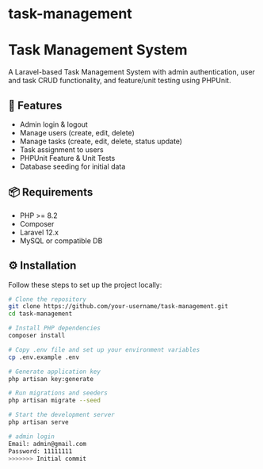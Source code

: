 # task-management
# Task Management System

A Laravel-based Task Management System with admin authentication, user and task CRUD functionality, and feature/unit testing using PHPUnit.

## 🚀 Features

- Admin login & logout
- Manage users (create, edit, delete)
- Manage tasks (create, edit, delete, status update)
- Task assignment to users
- PHPUnit Feature & Unit Tests
- Database seeding for initial data

## 📦 Requirements

- PHP >= 8.2
- Composer
- Laravel 12.x
- MySQL or compatible DB

## ⚙️ Installation

Follow these steps to set up the project locally:

```bash
# Clone the repository
git clone https://github.com/your-username/task-management.git
cd task-management

# Install PHP dependencies
composer install

# Copy .env file and set up your environment variables
cp .env.example .env

# Generate application key
php artisan key:generate

# Run migrations and seeders
php artisan migrate --seed

# Start the development server
php artisan serve

# admin login
Email: admin@gmail.com
Password: 11111111
>>>>>>> Initial commit
